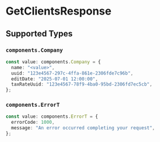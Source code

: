 # GetClientsResponse


## Supported Types

### `components.Company`

```typescript
const value: components.Company = {
  name: "<value>",
  uuid: "123e4567-297c-4ffa-861e-2306fde7c96b",
  editDate: "2025-07-01 12:00:00",
  taxRateUuid: "123e4567-78f9-4ba0-95bd-2306fd7ec5cb",
};
```

### `components.ErrorT`

```typescript
const value: components.ErrorT = {
  errorCode: 1000,
  message: "An error occurred completing your request",
};
```

